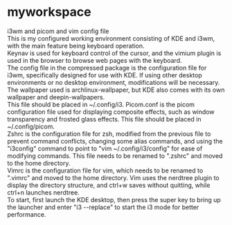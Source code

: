 # myworkspace
i3wm and picom and vim config file<br>
  This is my configured working environment consisting of KDE and i3wm, with the main feature being keyboard operation.<br> 
  Keynav is used for keyboard control of the cursor, and the vimium plugin is used in the browser to browse web pages with the keyboard. <br>
  The config file in the compressed package is the configuration file for i3wm, specifically designed for use with KDE. If using other desktop environments or no desktop environment, modifications will be necessary.<br>
  The wallpaper used is archlinux-wallpaper, but KDE also comes with its own wallpaper and deepin-wallpapers. <br>
  This file should be placed in ~/.config/i3. Picom.conf is the picom configuration file used for displaying composite effects, such as window transparency and frosted glass effects. This file should be placed in ~/.config/picom. <br>
  Zshrc is the configuration file for zsh, modified from the previous file to prevent command conflicts, changing some alias commands, and using the "i3config" command to point to "vim ~/.config/i3/config" for ease of modifying commands. This file needs to be renamed to ".zshrc" and moved to the home directory. <br>
  Vimrc is the configuration file for vim, which needs to be renamed to ".vimrc" and moved to the home directory. Vim uses the nerdtree plugin to display the directory structure, and ctrl+w saves without quitting, while ctrl+n launches nerdtree. <br>
  To start, first launch the KDE desktop, then press the super key to bring up the launcher and enter "i3 --replace" to start the i3 mode for better performance.
